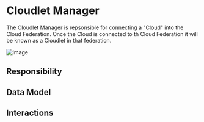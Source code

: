 # Cloudlet Manager
The Cloudlet Manager is repsonsible for connecting a "Cloud" into the Cloud Federation. 
Once the Cloud is connected to th Cloud Federation it will be known as a Cloudlet in that federation.

![Image](Overview.png)

## Responsibility

## Data Model

## Interactions

